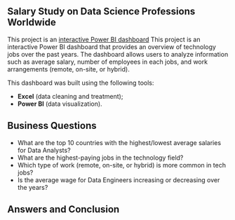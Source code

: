 ## Salary Study on Data Science Professions Worldwide
This project is an [interactive Power BI dashboard](https://app.powerbi.com/view?r=eyJrIjoiZDYwYjJhNWEtOWVmOC00MThmLTlhYmMtYzU1ZmJkODg0MzIyIiwidCI6Ijc3YjdkYTEzLTdiNTgtNGRkMi05MTI4LWEyNzhhMjc4MWRhMCJ9) This project is an interactive Power BI dashboard that provides an overview of technology jobs over the past years. The dashboard allows users to analyze information such as average salary, number of employees in each jobs, and work arrangements (remote, on-site, or hybrid).

This dashboard was built using the following tools:
- **Excel** (data cleaning and treatment);
- **Power BI** (data visualization).

## Business Questions
- What are the top 10 countries with the highest/lowest average salaries for Data Analysts?
- What are the highest-paying jobs in the technology field?
- Which type of work (remote, on-site, or hybrid) is more common in tech jobs?
- Is the average wage for Data Engineers increasing or decreasing over the years?

## Answers and Conclusion
